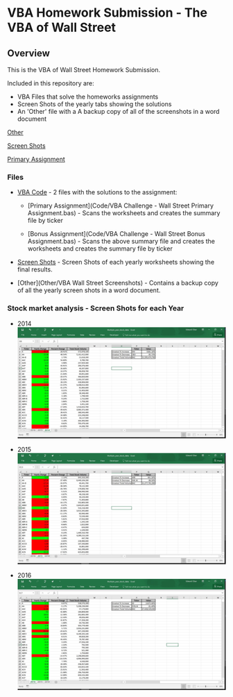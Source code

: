# VBA Homework Submission - The VBA of Wall Street

## Overview

This is the VBA of Wall Street Homework Submission.

Included in this repository are: 
* VBA Files that solve the homeworks assignments
* Screen Shots of the yearly tabs showing the solutions
* An 'Other' file with a A backup copy of all of the screenshots in a word document

[Other](Other/VBA_Wall_Street_Screenshots)

[Screen Shots](Images)

[Primary Assignment](Code/VBA_Challenge_-_Wall_Street_Primary_Assignment.bas)

### Files

* [VBA Code](Code) - 2 files with the solutions to the assignment:

  * [Primary Assignment](Code/VBA Challenge - Wall Street Primary Assignment.bas) - Scans the worksheets and creates the summary file by ticker

  * [Bonus Assignment](Code/VBA Challenge - Wall Street Bonus Assignment.bas) - Scans the above summary file and creates the worksheets and creates the summary file by ticker

* [Screen Shots](Images) - Screen Shots of each yearly worksheets showing the final results.

* [Other](Other/VBA Wall Street Screenshots) - Contains a backup copy of all the yearly screen shots in a word document.
  
### Stock market analysis - Screen Shots for each Year

* 2014
![stock Market](Images/year_2014.jpg)

* 2015
![stock Market](Images/year_2015.jpg)

* 2016
![stock Market](Images/year_2016.jpg)
